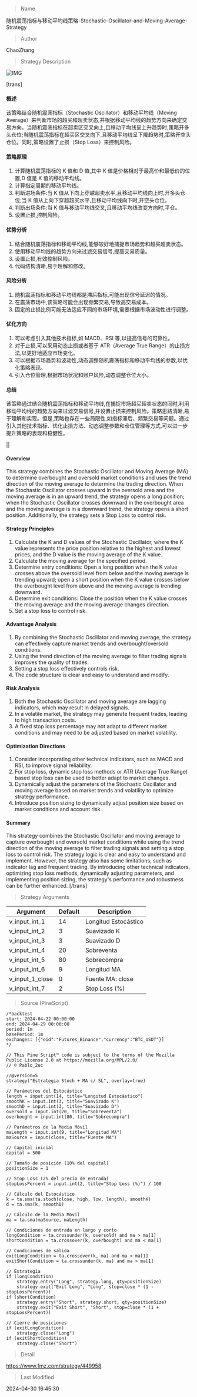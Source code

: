 
> Name

随机震荡指标与移动平均线策略-Stochastic-Oscillator-and-Moving-Average-Strategy

> Author

ChaoZhang

> Strategy Description

![IMG](https://www.fmz.com/upload/asset/4e097cca6a25e18d1d.png)

[trans]
#### 概述
该策略结合随机震荡指标（Stochastic Oscillator）和移动平均线（Moving Average）来判断市场的超买和超卖状态,并根据移动平均线的趋势方向来确定交易方向。当随机震荡指标在超卖区交叉向上,且移动平均线呈上升趋势时,策略开多头仓位;当随机震荡指标在超买区交叉向下,且移动平均线呈下降趋势时,策略开空头仓位。同时,策略设置了止损（Stop Loss）来控制风险。

#### 策略原理
1. 计算随机震荡指标的 K 值和 D 值,其中 K 值是价格相对于最高价和最低价的位置,D 值是 K 值的移动平均线。
2. 计算指定周期的移动平均线。
3. 判断进场条件:当 K 值从下向上穿越超卖水平,且移动平均线向上时,开多头仓位;当 K 值从上向下穿越超买水平,且移动平均线向下时,开空头仓位。
4. 判断出场条件:当 K 值与移动平均线交叉,且移动平均线改变方向时,平仓。
5. 设置止损,控制风险。

#### 优势分析
1. 结合随机震荡指标和移动平均线,能够较好地捕捉市场趋势和超买超卖状态。
2. 使用移动平均线的趋势方向来过滤交易信号,提高交易质量。
3. 设置止损,有效控制风险。
4. 代码结构清晰,易于理解和修改。

#### 风险分析
1. 随机震荡指标和移动平均线都是滞后指标,可能出现信号延迟的情况。
2. 在震荡市场中,该策略可能会出现频繁交易,导致高交易成本。
3. 固定的止损比例可能无法适应不同的市场环境,需要根据市场波动性进行调整。

#### 优化方向
1. 可以考虑引入其他技术指标,如 MACD、RSI 等,以提高信号的可靠性。
2. 对于止损,可以采用动态止损或者基于 ATR（Average True Range）的止损方法,以更好地适应市场变化。
3. 可以根据市场趋势和波动性,动态调整随机震荡指标和移动平均线的参数,以优化策略表现。
4. 引入仓位管理,根据市场状况和账户风险,动态调整仓位大小。

#### 总结
该策略通过结合随机震荡指标和移动平均线,在捕捉市场超买超卖状态的同时,利用移动平均线的趋势方向来过滤交易信号,并设置止损来控制风险。策略思路清晰,易于理解和实现。但是,策略也存在一些局限性,如指标滞后、频繁交易等问题。通过引入其他技术指标、优化止损方法、动态调整参数和仓位管理等方式,可以进一步提升策略的表现和稳健性。

|| 

#### Overview
This strategy combines the Stochastic Oscillator and Moving Average (MA) to determine overbought and oversold market conditions and uses the trend direction of the moving average to determine the trading direction. When the Stochastic Oscillator crosses upward in the oversold area and the moving average is in an upward trend, the strategy opens a long position; when the Stochastic Oscillator crosses downward in the overbought area and the moving average is in a downward trend, the strategy opens a short position. Additionally, the strategy sets a Stop Loss to control risk.

#### Strategy Principles
1. Calculate the K and D values of the Stochastic Oscillator, where the K value represents the price position relative to the highest and lowest prices, and the D value is the moving average of the K value.
2. Calculate the moving average for the specified period.
3. Determine entry conditions: Open a long position when the K value crosses above the oversold level from below and the moving average is trending upward; open a short position when the K value crosses below the overbought level from above and the moving average is trending downward.
4. Determine exit conditions: Close the position when the K value crosses the moving average and the moving average changes direction.
5. Set a stop loss to control risk.

#### Advantage Analysis
1. By combining the Stochastic Oscillator and moving average, the strategy can effectively capture market trends and overbought/oversold conditions.
2. Using the trend direction of the moving average to filter trading signals improves the quality of trades.
3. Setting a stop loss effectively controls risk.
4. The code structure is clear and easy to understand and modify.

#### Risk Analysis
1. Both the Stochastic Oscillator and moving average are lagging indicators, which may result in delayed signals.
2. In a volatile market, the strategy may generate frequent trades, leading to high transaction costs.
3. A fixed stop loss percentage may not adapt to different market conditions and may need to be adjusted based on market volatility.

#### Optimization Directions
1. Consider incorporating other technical indicators, such as MACD and RSI, to improve signal reliability.
2. For stop loss, dynamic stop loss methods or ATR (Average True Range) based stop loss can be used to better adapt to market changes.
3. Dynamically adjust the parameters of the Stochastic Oscillator and moving average based on market trends and volatility to optimize strategy performance.
4. Introduce position sizing to dynamically adjust position size based on market conditions and account risk.

#### Summary
This strategy combines the Stochastic Oscillator and moving average to capture overbought and oversold market conditions while using the trend direction of the moving average to filter trading signals and setting a stop loss to control risk. The strategy logic is clear and easy to understand and implement. However, the strategy also has some limitations, such as indicator lag and frequent trading. By introducing other technical indicators, optimizing stop loss methods, dynamically adjusting parameters, and implementing position sizing, the strategy's performance and robustness can be further enhanced.
[/trans]

> Strategy Arguments



|Argument|Default|Description|
|----|----|----|
|v_input_int_1|14|Longitud Estocástico|
|v_input_int_2|3|Suavizado K|
|v_input_int_3|3|Suavizado D|
|v_input_int_4|20|Sobreventa|
|v_input_int_5|80|Sobrecompra|
|v_input_int_6|9|Longitud MA|
|v_input_1_close|0|Fuente MA: close|high|low|open|hl2|hlc3|hlcc4|ohlc4|
|v_input_int_7|2|Stop Loss (%)|


> Source (PineScript)

``` pinescript
/*backtest
start: 2024-04-22 00:00:00
end: 2024-04-29 00:00:00
period: 1m
basePeriod: 1m
exchanges: [{"eid":"Futures_Binance","currency":"BTC_USDT"}]
*/

// This Pine Script™ code is subject to the terms of the Mozilla Public License 2.0 at https://mozilla.org/MPL/2.0/
// © Pablo_2uc

//@version=5
strategy("Estrategia Stoch + MA c/ SL", overlay=true)

// Parámetros del Estocástico
length = input.int(14, title="Longitud Estocástico")
smoothK = input.int(3, title="Suavizado K")
smoothD = input.int(3, title="Suavizado D")
oversold = input.int(20, title="Sobreventa")
overbought = input.int(80, title="Sobrecompra")

// Parámetros de la Media Móvil
maLength = input.int(9, title="Longitud MA")
maSource = input(close, title="Fuente MA")

// Capital inicial
capital = 500

// Tamaño de posición (10% del capital)
positionSize = 1

// Stop Loss (2% del precio de entrada)
stopLossPercent = input.int(2, title="Stop Loss (%)") / 100

// Cálculo del Estocástico
k = ta.sma(ta.stoch(close, high, low, length), smoothK)
d = ta.sma(k, smoothD)

// Cálculo de la Media Móvil
ma = ta.sma(maSource, maLength)

// Condiciones de entrada en largo y corto
longCondition = ta.crossunder(k, oversold) and ma > ma[1]
shortCondition = ta.crossover(k, overbought) and ma < ma[1]

// Condiciones de salida
exitLongCondition = ta.crossover(k, ma) and ma < ma[1]
exitShortCondition = ta.crossunder(k, ma) and ma > ma[1]

// Estrategia
if (longCondition)
    strategy.entry("Long", strategy.long, qty=positionSize)
    strategy.exit("Exit Long", "Long", stop=close * (1 - stopLossPercent))
if (shortCondition)
    strategy.entry("Short", strategy.short, qty=positionSize)
    strategy.exit("Exit Short", "Short", stop=close * (1 + stopLossPercent))

// Cierre de posiciones
if (exitLongCondition)
    strategy.close("Long")
if (exitShortCondition)
    strategy.close("Short")
```

> Detail

https://www.fmz.com/strategy/449958

> Last Modified

2024-04-30 16:45:30
